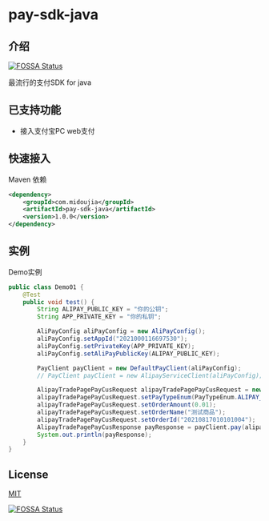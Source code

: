 pay-sdk-java
=

## 介绍 
[![FOSSA Status](https://app.fossa.com/api/projects/git%2Bgithub.com%2Fmidoujia%2Fpay-sdk-java.svg?type=shield)](https://app.fossa.com/projects/git%2Bgithub.com%2Fmidoujia%2Fpay-sdk-java?ref=badge_shield)


最流行的支付SDK for java

## 已支持功能

- 接入支付宝PC web支付

## 快速接入

Maven 依赖
```xml
<dependency>
    <groupId>com.midoujia</groupId>
    <artifactId>pay-sdk-java</artifactId>
    <version>1.0.0</version>
</dependency>
```

## 实例
Demo实例
```java
public class Demo01 {
    @Test
    public void test() {
        String ALIPAY_PUBLIC_KEY = "你的公钥";
        String APP_PRIVATE_KEY = "你的私钥";

        AliPayConfig aliPayConfig = new AliPayConfig();
        aliPayConfig.setAppId("2021000116697530");
        aliPayConfig.setPrivateKey(APP_PRIVATE_KEY);
        aliPayConfig.setAliPayPublicKey(ALIPAY_PUBLIC_KEY);

        PayClient payClient = new DefaultPayClient(aliPayConfig);
        // PayClient payClient = new AlipayServiceClient(aliPayConfig);

        AlipayTradePagePayCusRequest alipayTradePagePayCusRequest = new AlipayTradePagePayCusRequest();
        alipayTradePagePayCusRequest.setPayTypeEnum(PayTypeEnum.ALIPAY_PC);
        alipayTradePagePayCusRequest.setOrderAmount(0.01);
        alipayTradePagePayCusRequest.setOrderName("测试商品");
        alipayTradePagePayCusRequest.setOrderId("20210817010101004");
        AlipayTradePagePayCusResponse payResponse = payClient.pay(alipayTradePagePayCusRequest);
        System.out.println(payResponse);
    }
}
```

## License

[MIT](https://github.com/midoujia/pay-sdk-java/blob/main/LICENSE)

[![FOSSA Status](https://app.fossa.com/api/projects/git%2Bgithub.com%2Fmidoujia%2Fpay-sdk-java.svg?type=large)](https://app.fossa.com/projects/git%2Bgithub.com%2Fmidoujia%2Fpay-sdk-java?ref=badge_large)